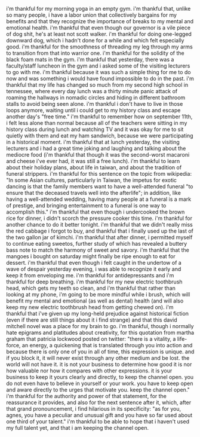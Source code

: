 i'm thankful for my morning yoga in an empty gym. i'm thankful that, unlike so many people, i have a labor union that collectively bargains for my benefits and that they recognize the importance of breaks to my mental and emotional health. i'm thankful that even though our governor is a vile piece of dog shit, he's at least not scott walker. i'm thankful for doing one-legged downward dog, which i hadn't done for a while and which felt especially good. i'm thankful for the smoothness of threading my leg through my arms to transition from that into warrior one. i'm thankful for the solidity of the black foam mats in the gym. i'm thankful that yesterday, there was a faculty/staff luncheon in the gym and i asked some of the visiting lecturers to go with me. i'm thankful because it was such a simple thing for me to do now and was something i would have found impossible to do in the past. i'm thankful that my life has changed so much from my second high school in tennessee, where every day lunch was a thirty minute panic attack of roaming the hallways in nomadic circles and hiding in different bathroom stalls to avoid being seen alone. i'm thankful i don't have to live in those loops anymore, waiting until i could get to my history class and escape another day's "free time." i'm thankful to remember how on september 11th, i felt less alone than normal because all of the teachers were sitting in my history class during lunch and watching TV and it was okay for me to sit quietly with them and eat my ham sandwich, because we were participating in a historical moment. i'm thankful that at lunch yesterday, the visiting lecturers and i had a great time joking and laughing and talking about the mediocre food (i'm thankful that though it was the second-worst macaroni and cheese i've ever had, it was still a free lunch). i'm thankful to learn about their holiday plans, about life in taiwan, and about the tradition of funeral strippers. i'm thankful for this sentence on the topic from wikipedia: "In some Asian cultures, particularly in Taiwan, the impetus for exotic dancing is that the family members want to have a well-attended funeral "to ensure that the deceased travels well into the afterlife"; in addition, like having a well-attended wedding, having many people at a funeral is a mark of prestige, and bringing entertainment to a funeral is one way to accomplish this." i'm thankful that even though i undercooked the brown rice for dinner, i didn't scorch the pressure cooker this time. i'm thankful for another chance to do it better tonight. i'm thankful that we didn't really miss the red cabbage i forgot to buy, and thankful that i finally used up the last of the two gallon jar of kimchi. i'm thankful that after dinner, i permitted myself to continue eating sweetos, further study of which has revealed a buttery bass note to match the harmony of sweet and savory. i'm thankful that the mangoes i bought on saturday might finally be ripe enough to eat for dessert. i'm thankful that even though i felt caught in the undertow of a wave of despair yesterday evening, i was able to recognize it early and keep it from enveloping me. i'm thankful for antidepressants and i'm thankful for deep breathing. i'm thankful for my new electric toothbrush head, which gets my teeth so clean, and i'm thankful that rather than looking at my phone, i'm going to be more mindful while i brush, which will benefit my mental and emotional (as well as dental) health (and will also keep my new electric toothbrush head from getting chewed on). i'm thankful that i've given up my long-held prejudice against historical fiction (even if there are still things about it i find strange) and that this david mitchell novel was a place for my brain to go. i'm thankful, though i normally hate epigrams and platitudes about creativity, for this quotation from martha graham that patricia lockwood posted on twitter: "there is a vitality, a life-force, an energy, a quickening that is translated through you into action and because there is only one of you in all of time, this expression is unique. and if you block it, it will never exist through any other medium and be lost. the world will not have it. it is not your business to determine how good it is nor how valuable nor how it compares with other expressions. it is your business to keep it yours clearly and directly, to keep the channel open. you do not even have to believe in yourself or your work. you have to keep open and aware directly to the urges that motivate you. keep the channel open." i'm thankful for the authority and power of that statement, for the reassurance it provides, and also for the next sentence after it, which, after that grand pronouncement, i find hilarious in its specificity: "as for you, agnes, you have a peculiar and unusual gift and you have so far used about one third of your talent." i'm thankful to be able to hope that i haven't used my full talent yet, and that i am keeping the channel open.